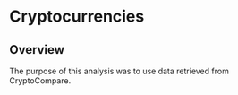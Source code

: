 # Cryptocurrencies



## Overview

The purpose of this analysis was to use data retrieved from CryptoCompare. 
